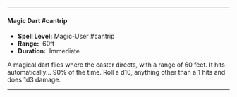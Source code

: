 
___
#### Magic Dart #cantrip

- **Spell Level:** Magic-User #cantrip 
- **Range:**  60ft
- **Duration:**  Immediate

A magical dart flies where the caster directs, with a range of 60 feet. It hits automatically... 90% of the time. Roll a d10, anything other than a 1 hits and does 1d3 damage.

___

